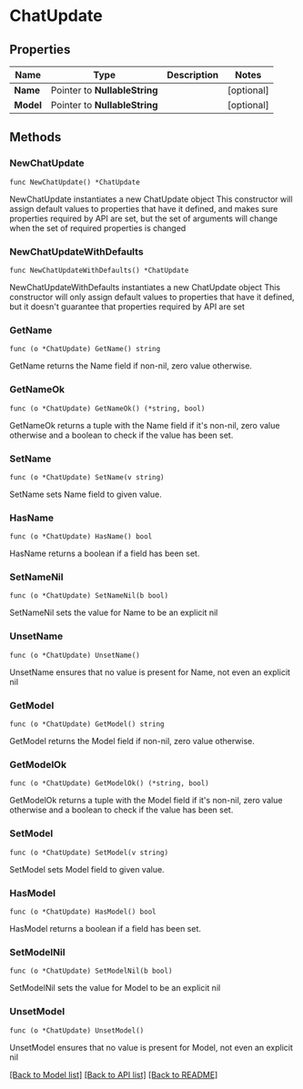 # ChatUpdate

## Properties

| Name      | Type                          | Description | Notes      |
| --------- | ----------------------------- | ----------- | ---------- |
| **Name**  | Pointer to **NullableString** |             | [optional] |
| **Model** | Pointer to **NullableString** |             | [optional] |

## Methods

### NewChatUpdate

`func NewChatUpdate() *ChatUpdate`

NewChatUpdate instantiates a new ChatUpdate object
This constructor will assign default values to properties that have it defined,
and makes sure properties required by API are set, but the set of arguments
will change when the set of required properties is changed

### NewChatUpdateWithDefaults

`func NewChatUpdateWithDefaults() *ChatUpdate`

NewChatUpdateWithDefaults instantiates a new ChatUpdate object
This constructor will only assign default values to properties that have it defined,
but it doesn't guarantee that properties required by API are set

### GetName

`func (o *ChatUpdate) GetName() string`

GetName returns the Name field if non-nil, zero value otherwise.

### GetNameOk

`func (o *ChatUpdate) GetNameOk() (*string, bool)`

GetNameOk returns a tuple with the Name field if it's non-nil, zero value otherwise
and a boolean to check if the value has been set.

### SetName

`func (o *ChatUpdate) SetName(v string)`

SetName sets Name field to given value.

### HasName

`func (o *ChatUpdate) HasName() bool`

HasName returns a boolean if a field has been set.

### SetNameNil

`func (o *ChatUpdate) SetNameNil(b bool)`

SetNameNil sets the value for Name to be an explicit nil

### UnsetName

`func (o *ChatUpdate) UnsetName()`

UnsetName ensures that no value is present for Name, not even an explicit nil

### GetModel

`func (o *ChatUpdate) GetModel() string`

GetModel returns the Model field if non-nil, zero value otherwise.

### GetModelOk

`func (o *ChatUpdate) GetModelOk() (*string, bool)`

GetModelOk returns a tuple with the Model field if it's non-nil, zero value otherwise
and a boolean to check if the value has been set.

### SetModel

`func (o *ChatUpdate) SetModel(v string)`

SetModel sets Model field to given value.

### HasModel

`func (o *ChatUpdate) HasModel() bool`

HasModel returns a boolean if a field has been set.

### SetModelNil

`func (o *ChatUpdate) SetModelNil(b bool)`

SetModelNil sets the value for Model to be an explicit nil

### UnsetModel

`func (o *ChatUpdate) UnsetModel()`

UnsetModel ensures that no value is present for Model, not even an explicit nil

[[Back to Model list]](../README.md#documentation-for-models) [[Back to API list]](../README.md#documentation-for-api-endpoints) [[Back to README]](../README.md)
